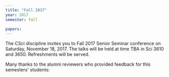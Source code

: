 ```yaml
---
title: "Fall 2017"
year: 2017
semester: fall

papers:
---
```


The CSci discipline invites you to Fall 2017 Senior Seminar conference on Saturday, November 18, 2017. The talks will be held at time TBA in Sci 3610 and 3650. Refreshments will be served.

Many thanks to the alumni reviewers who provided feedback for this semesters' students:
<!--
Stephen Adams, Kevin Arhelger, Maggie Casale, Kirbie Dramdahl, Martha Heaney, Matthew Justin, Jeff Lindblom, Matthew Linder, Jacob Opdahl, Skatje .
-->
